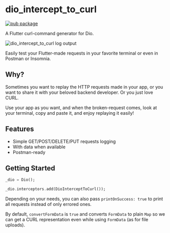 # dio_intercept_to_curl

[![pub package](https://img.shields.io/pub/v/dio_intercept_to_curl.svg)](https://pub.dartlang.org/packages/dio_intercept_to_curl)

A Flutter curl-command generator for Dio.

![dio_intercept_to_curl log output](https://bfd-main-space-amsterdam.ams3.digitaloceanspaces.com/pubdev%2Fdio_intercept_to_curl.png)

Easily test your Flutter-made requests in your favorite terminal or even in Postman or Insomnia.

## Why?

Sometimes you want to replay the HTTP requests made in your app, or you want to share it with your
beloved backend developer. Or you just love CURL.

Use your app as you want, and when the broken-request comes, look at your terminal, copy and paste
it, and enjoy replaying it easily!

## Features

* Simple GET/POST/DELETE/PUT requests logging
* With data when available
* Postman-ready

## Getting Started
```dart
_dio = Dio();

_dio.interceptors.add(DioInterceptToCurl());
```

Depending on your needs, you can also pass `printOnSuccess: true` to print all requests instead of
only errored ones.

By default, `convertFormData` is `true` and converts `FormData` to plain `Map` so we can get a CURL
representation even while using `FormData` (as for file uploads).
